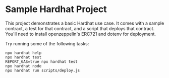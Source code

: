 # Sample Hardhat Project

This project demonstrates a basic Hardhat use case. It comes with a sample contract, a test for that contract, and a script that deploys that contract. You'll need to install openzeppelin's ERC721 and dotenv for deployment.

Try running some of the following tasks:

```shell
npx hardhat help
npx hardhat test
REPORT_GAS=true npx hardhat test
npx hardhat node
npx hardhat run scripts/deploy.js
```
